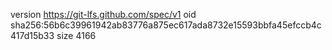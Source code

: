 version https://git-lfs.github.com/spec/v1
oid sha256:56b6c39961942ab83776a875ec617ada8732e15593bbfa45efccb4c417d15b33
size 4166
